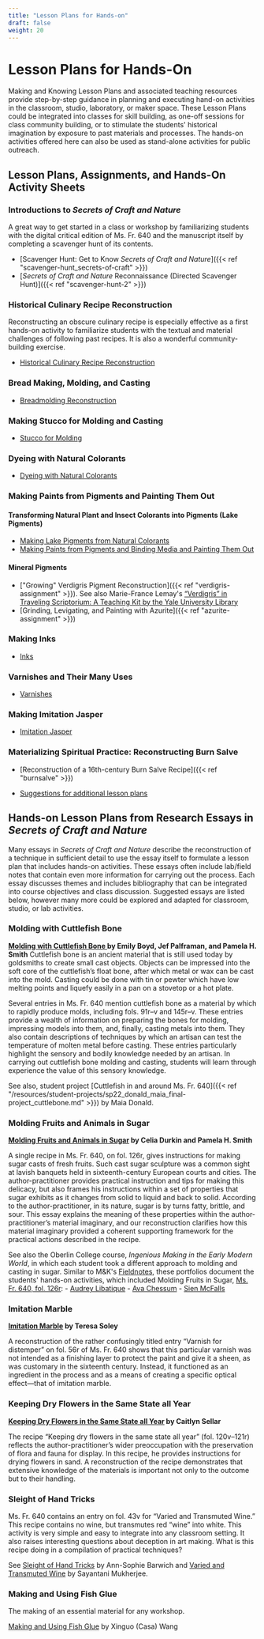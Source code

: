 ```yaml
---
title: "Lesson Plans for Hands-on"
draft: false
weight: 20
---
```


# Lesson Plans for Hands-On
Making and Knowing Lesson Plans and associated teaching resources provide step-by-step guidance in planning and executing hand-on activities in the classroom, studio, laboratory, or maker space. These Lesson Plans could be integrated into classes for skill building, as one-off sessions for class community building, or to stimulate the students' historical imagination by exposure to past materials and processes. The hands-on activities offered here can also be used as stand-alone activities for public outreach. 

## Lesson Plans, Assignments, and Hands-On Activity Sheets

### Introductions to *Secrets of Craft and Nature*
A great way to get started in a class or workshop by familiarizing students with the digital critical edition of Ms. Fr. 640 and the manuscript itself by completing a scavenger hunt of its contents.
- [Scavenger Hunt: Get to Know *Secrets of Craft and Nature*]({{< ref "scavenger-hunt_secrets-of-craft" >}})
- [*Secrets of Craft and Nature* Reconnaissance (Directed Scavenger Hunt)]({{< ref "scavenger-hunt-2" >}}) 
     
### Historical Culinary Recipe Reconstruction
Reconstructing an obscure culinary recipe is especially effective as a first hands-on activity to familiarize students with the textual and material challenges of following past recipes. It is also a wonderful community-building exercise.
- [Historical Culinary Recipe Reconstruction](/resources/activity-sheets/activitysheet_hcr-instructor)
### Bread Making, Molding, and Casting
- [Breadmolding Reconstruction](/resources/activity-sheets/breadmolding_resources-for-the-instructor)
### Making Stucco for Molding and Casting
- [Stucco for Molding](/resources/activity-sheets/activitysheet_stucco)
### Dyeing with Natural Colorants
- [Dyeing with Natural Colorants](/resources/activity-sheets/activitysheet_dyeing)
### Making Paints from Pigments and Painting Them Out
#### Transforming Natural Plant and Insect Colorants into Pigments (Lake Pigments)
- [Making Lake Pigments from Natural Colorants](/resources/activity-sheets/activitysheet_lake-pigments)
- [Making Paints from Pigments and Binding Media and Painting Them Out](/resources/activity-sheets/activitysheet_paintingpigments) 
#### Mineral Pigments
- ["Growing" Verdigris Pigment Reconstruction]({{< ref "verdigris-assignment" >}}). See also Marie-France Lemay's [“Verdigris” in Traveling Scriptorium: A Teaching Kit by the Yale University Library](https://travelingscriptorium.com/2013/01/17/verdigris/)
- [Grinding, Levigating, and Painting with Azurite]({{< ref "azurite-assignment" >}})
### Making Inks
- [Inks](/resources/activity-sheets/activitysheet_inks)
### Varnishes and Their Many Uses
- [Varnishes](/resources/activity-sheets/activitysheet_varnishes)
### Making Imitation Jasper
- [Imitation Jasper](/resources/activity-sheets/activitysheet_jasper)
### Materializing Spiritual Practice: Reconstructing Burn Salve 
- [Reconstruction of a 16th-century Burn Salve Recipe]({{< ref "burnsalve" >}})

- [Suggestions for additional lesson plans](/resources/activity-sheets/activitysheet_suggestions)

## Hands-on Lesson Plans from Research Essays in *Secrets of Craft and Nature*
Many essays in *Secrets of Craft and Nature* describe the reconstruction of a technique in sufficient detail to use the essay itself to formulate a lesson plan that includes hands-on activities. These essays often include lab/field notes that contain even more information for carrying out the process. Each essay discusses themes and includes bibliography that can be integrated into course objectives and class discussion. Suggested essays are listed below, however many more could be explored and adapted for classroom, studio, or lab activities.

### Molding with Cuttlefish Bone
**[Molding with Cuttlefish Bone ](https://edition640.makingandknowing.org/#/essays/ann_506_ad_20)by Emily Boyd, Jef Palframan, and Pamela H. Smith**
Cuttlefish bone is an ancient material that is still used today by goldsmiths to create small cast objects. Objects can be impressed into the soft core of the cuttlefish’s float bone, after which metal or wax can be cast into the mold. Casting could be done with tin or pewter which have low melting points and liquefy easily in a pan on a stovetop or a hot plate. 

Several entries in Ms. Fr. 640 mention cuttlefish bone as a material by which to rapidly produce molds, including fols. 91r–v and 145r–v. These entries provide a wealth of information on preparing the bones for molding, impressing models into them, and, finally, casting metals into them. They also contain descriptions of techniques by which an artisan can test the temperature of molten metal before casting. These entries particularly highlight the sensory and bodily knowledge needed by an artisan. In carrying out cuttlefish bone molding and casting, students will learn through experience the value of this sensory knowledge.

See also, student project [Cuttlefish in and around Ms. Fr. 640]({{< ref "/resources/student-projects/sp22_donald_maia_final-project_cuttlebone.md" >}}) by Maia Donald.

### Molding Fruits and Animals in Sugar
**[Molding Fruits and Animals in Sugar](https://edition640.makingandknowing.org/#/essays/ann_017_sp_15) by Celia Durkin and Pamela H. Smith**

A single recipe in Ms. Fr. 640, on fol. 126r, gives instructions for making sugar casts of fresh fruits. Such cast sugar sculpture was a common sight at lavish banquets held in sixteenth-century European courts and cities. The author-practitioner provides practical instruction and tips for making this delicacy, but also frames his instructions within a set of properties that sugar exhibits as it changes from solid to liquid and back to solid. According to the author-practitioner, in its nature, sugar is by turns fatty, brittle, and sour. This essay explains the meaning of these properties within the author-practitioner’s material imaginary, and our reconstruction clarifies how this material imaginary provided a coherent supporting framework for the practical actions described in the recipe.

See also the Oberlin College course, *Ingenious Making in the Early Modern World*, in which each student took a different approach to molding and casting in sugar. Similar to M&K's [Fieldnotes](https://fieldnotes.makingandknowing.org/), these portfolios document the students' hands-on activities, which included Molding Fruits in Sugar, [Ms. Fr. 640, fol. 126r](https://edition640.makingandknowing.org/#/folios/126r/f/126r/tl):
     - [Audrey Libatique](https://oberlin.digication.com/audrey-libatique-ingenious-making/home)
     - [Ava Chessum](https://oberlin.digication.com/audrey-libatique-ingenious-making/home)
     - [Sien McFalls](https://oberlin.digication.com/sien-mcfalls-journal-arth295/home)

### Imitation Marble
**[Imitation Marble](https://edition640.makingandknowing.org/#/essays/ann_040_sp_16) by Teresa Soley**

A reconstruction of the rather confusingly titled entry “Varnish for distemper” on fol. 56r of Ms. Fr. 640 shows that this particular varnish was not intended as a finishing layer to protect the paint and give it a sheen, as was customary in the sixteenth century. Instead, it functioned as an ingredient in the process and as a means of creating a specific optical effect—that of imitation marble.

### Keeping Dry Flowers in the Same State all Year 
**[Keeping Dry Flowers in the Same State all Year](https://edition640.makingandknowing.org/#/essays/ann_049_fa_16) by Caitlyn Sellar**

The recipe “Keeping dry flowers in the same state all year” (fol. 120v–121r) reflects the author-practitioner’s wider preoccupation with the preservation of flora and fauna for display. In this recipe, he provides instructions for drying flowers in sand. A reconstruction of the recipe demonstrates that extensive knowledge of the materials is important not only to the outcome but to their handling. 

### Sleight of Hand Tricks
Ms. Fr. 640 contains an entry on fol. 43v for “Varied and Transmuted Wine.” This recipe contains no wine, but transmutes red “wine” into white. This activity is very simple and easy to integrate into any classroom setting. It also raises interesting questions about deception in art making. What is this recipe doing in a compilation of practical techniques?

See [Sleight of Hand Tricks](https://edition640.makingandknowing.org/#/essays/ann_043_sp_16) by Ann-Sophie Barwich and [Varied and Transmuted Wine](https://edition640.makingandknowing.org/#/essays/ann_512_ad_20) by Sayantani Mukherjee.

### Making and Using Fish Glue
The making of an essential material for any workshop.

[Making and Using Fish Glue](https://edition640.makingandknowing.org/#/essays/ann_056_sp_17) by Xinguo (Casa) Wang
